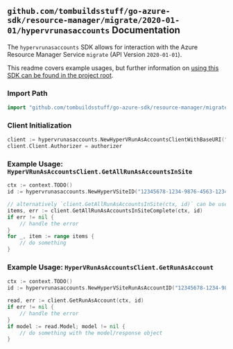 
## `github.com/tombuildsstuff/go-azure-sdk/resource-manager/migrate/2020-01-01/hypervrunasaccounts` Documentation

The `hypervrunasaccounts` SDK allows for interaction with the Azure Resource Manager Service `migrate` (API Version `2020-01-01`).

This readme covers example usages, but further information on [using this SDK can be found in the project root](https://github.com/tombuildsstuff/go-azure-sdk/tree/main/docs).

### Import Path

```go
import "github.com/tombuildsstuff/go-azure-sdk/resource-manager/migrate/2020-01-01/hypervrunasaccounts"
```


### Client Initialization

```go
client := hypervrunasaccounts.NewHyperVRunAsAccountsClientWithBaseURI("https://management.azure.com")
client.Client.Authorizer = authorizer
```


### Example Usage: `HyperVRunAsAccountsClient.GetAllRunAsAccountsInSite`

```go
ctx := context.TODO()
id := hypervrunasaccounts.NewHyperVSiteID("12345678-1234-9876-4563-123456789012", "example-resource-group", "hyperVSiteValue")

// alternatively `client.GetAllRunAsAccountsInSite(ctx, id)` can be used to do batched pagination
items, err := client.GetAllRunAsAccountsInSiteComplete(ctx, id)
if err != nil {
	// handle the error
}
for _, item := range items {
	// do something
}
```


### Example Usage: `HyperVRunAsAccountsClient.GetRunAsAccount`

```go
ctx := context.TODO()
id := hypervrunasaccounts.NewHyperVSiteRunAsAccountID("12345678-1234-9876-4563-123456789012", "example-resource-group", "hyperVSiteValue", "runAsAccountValue")

read, err := client.GetRunAsAccount(ctx, id)
if err != nil {
	// handle the error
}
if model := read.Model; model != nil {
	// do something with the model/response object
}
```
